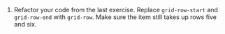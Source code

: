 1. Refactor your code from the last exercise. Replace `grid-row-start` and `grid-row-end` with `grid-row`. Make sure the item still takes up rows five and six.

